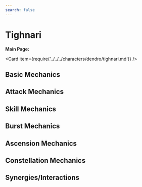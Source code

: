 ```yaml
---
search: false
---
```


# Tighnari

**Main Page:**

<Card item={require('../../../characters/dendro/tighnari.md')} />

## Basic Mechanics

## Attack Mechanics

## Skill Mechanics

## Burst Mechanics

## Ascension Mechanics

## Constellation Mechanics

## Synergies/Interactions
